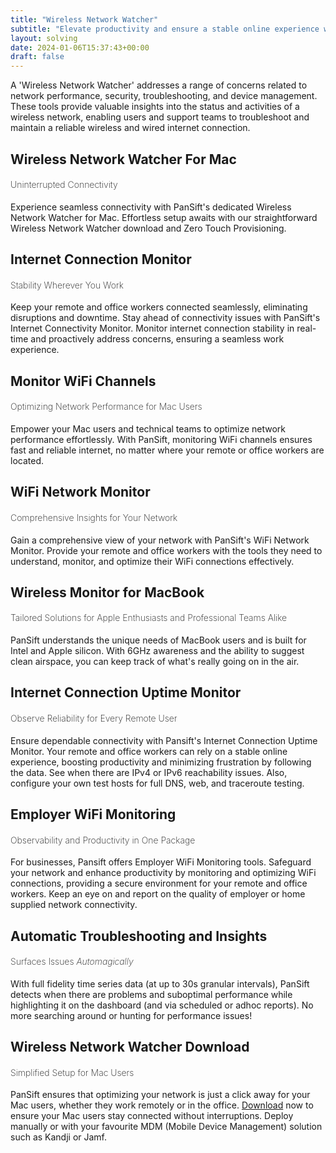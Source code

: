 ```yaml
---
title: "Wireless Network Watcher"
subtitle: "Elevate productivity and ensure a stable online experience with PanSift's advanced tools for wireless network monitoring on Apple Macs."
layout: solving
date: 2024-01-06T15:37:43+00:00
draft: false
---
```

<style>
h4 {
font-weight: 200;
}
</style>

A 'Wireless Network Watcher' addresses a range of concerns related to network performance, security, troubleshooting, and device management. These tools provide valuable insights into the status and activities of a wireless network, enabling users and support teams to troubleshoot and maintain a reliable wireless and wired internet connection.

## Wireless Network Watcher For Mac
#### Uninterrupted Connectivity

Experience seamless connectivity with PanSift's dedicated Wireless Network Watcher for Mac. Effortless setup awaits with our straightforward Wireless Network Watcher download and Zero Touch Provisioning. 

## Internet Connection Monitor
#### Stability Wherever You Work

Keep your remote and office workers connected seamlessly, eliminating disruptions and downtime. Stay ahead of connectivity issues with PanSift's Internet Connectivity Monitor. Monitor internet connection stability in real-time and proactively address concerns, ensuring a seamless work experience.

## Monitor WiFi Channels
#### Optimizing Network Performance for Mac Users

Empower your Mac users and technical teams to optimize network performance effortlessly. With PanSift, monitoring WiFi channels ensures fast and reliable internet, no matter where your remote or office workers are located.

## WiFi Network Monitor
#### Comprehensive Insights for Your Network

Gain a comprehensive view of your network with PanSift's WiFi Network Monitor. Provide your remote and office workers with the tools they need to understand, monitor, and optimize their WiFi connections effectively.

## Wireless Monitor for MacBook
#### Tailored Solutions for Apple Enthusiasts and Professional Teams Alike

PanSift understands the unique needs of MacBook users and is built for Intel and Apple silicon. With 6GHz awareness and the ability to suggest clean airspace, you can keep track of what's really going on in the air.

## Internet Connection Uptime Monitor
#### Observe Reliability for Every Remote User

Ensure dependable connectivity with Pansift's Internet Connection Uptime Monitor. Your remote and office workers can rely on a stable online experience, boosting productivity and minimizing frustration by following the data. See when there are IPv4 or IPv6 reachability issues. Also, configure your own test hosts for full DNS, web, and traceroute testing.

## Employer WiFi Monitoring
#### Observability and Productivity in One Package

For businesses, Pansift offers Employer WiFi Monitoring tools. Safeguard your network and enhance productivity by monitoring and optimizing WiFi connections, providing a secure environment for your remote and office workers. Keep an eye on and report on the quality of employer or home supplied network connectivity. 

## Automatic Troubleshooting and Insights
#### Surfaces Issues _Automagically_

With full fidelity time series data (at up to 30s granular intervals), PanSift detects when there are problems and suboptimal performance while highlighting it on the dashboard (and via scheduled or adhoc reports). No more searching around or hunting for performance issues!

## Wireless Network Watcher Download
#### Simplified Setup for Mac Users

PanSift ensures that optimizing your network is just a click away for your Mac users, whether they work remotely or in the office. [Download](/dl/latest_pkg/) now to ensure your Mac users stay connected without interruptions. Deploy manually or with your favourite MDM (Mobile Device Management) solution such as Kandji or Jamf.
